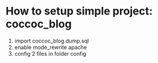 # How to setup simple project: coccoc_blog
1. import coccoc_blog.dump.sql
2. enable mode_rewrite apache
3. config 2 files in folder config